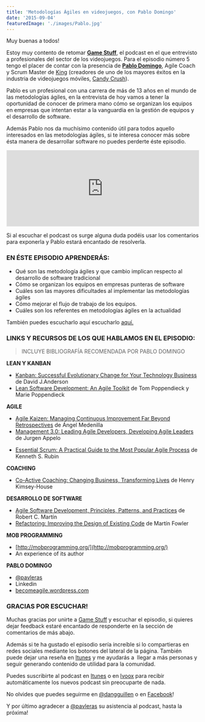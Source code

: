 ```yaml
---
title: 'Metodologías Ágiles en videojuegos, con Pablo Domingo'
date: '2015-09-04'
featuredImage: './images/Pablo.jpg'
---
```


Muy buenas a todos!

Estoy muy contento de retomar **[Game Stuff](http://www.ivoox.com/ep-5-metodologias-agiles-videojuegos-pablo-audios-mp3_rf_7761362_1.html)**, el podcast en el que entrevisto a profesionales del sector de los videojuegos. Para el episodio número 5 tengo el placer de contar con la presencia de **[Pablo Domingo](https://twitter.com/pavleras)**, Agile Coach y Scrum Master de [King](https://king.com/es/) (creadores de uno de los mayores éxitos en la industria de videojuegos móviles, [Candy Crush](http://candycrushsaga.com/)).

Pablo es un profesional con una carrera de más de 13 años en el mundo de las metodologías ágiles, en la entrevista de hoy vamos a tener la oportunidad de conocer de primera mano cómo se organizan los equipos en empresas que intentan estar a la vanguardia en la gestión de equipos y el desarrollo de software.

Además Pablo nos da muchísimo contenido útil para todos aquello interesados en las metodologías ágiles, si te interesa conocer más sobre ésta manera de desarrollar software no puedes perderte éste episodio.

<iframe id="audio_7761362" style="border: 1px solid #EEE; box-sizing: border-box; width: 100%;" src="https://www.ivoox.com/player_ej_7761362_4_1.html?c1=ff6600" width="300" height="200" frameborder="0" scrolling="no" allowfullscreen="allowfullscreen"></iframe>

Si al escuchar el podcast os surge alguna duda podéis usar los comentarios para exponerla y Pablo estará encantado de resolverla.

### EN ÉSTE EPISODIO APRENDERÁS:

- Qué son las metodología ágiles y que cambio implican respecto al desarrollo de software tradicional
- Cómo se organizan los equipos en empresas punteras de software
- Cuáles son las mayores dificultades al implementar las metodologías ágiles
- Cómo mejorar el flujo de trabajo de los equipos.
- Cuáles son los referentes en metodologías ágiles en la actualidad

También puedes escucharlo aquí escucharlo [aquí.](http://www.ivoox.com/ep-5-metodologias-agiles-videojuegos-pablo-audios-mp3_rf_7761362_1.html)

### LINKS Y RECURSOS DE LOS QUE HABLAMOS EN EL EPISODIO:

> INCLUYE BIBLIOGRAFÍA RECOMENDADA POR PABLO DOMINGO

**LEAN Y KANBAN**

- [Kanban: Successful Evolutionary Change for Your Technology Business](http://www.amazon.com/Kanban-Successful-Evolutionary-Technology-Business/dp/0984521402/ref=sr_1_4?ie=UTF8&qid=1441175631&sr=8-4&keywords=donald+reinertsen) de David J.Anderson
- [Lean Software Development: An Agile Toolkit](http://www.amazon.com/Lean-Software-Development-Agile-Toolkit/dp/0321150783/ref=sr_1_1?ie=UTF8&qid=1441175732&sr=8-1&keywords=poppendieck) de Tom Poppendieck y Marie Poppendieck

**AGILE**

- [Agile Kaizen: Managing Continuous Improvement Far Beyond Retrospectives](http://www.amazon.com/Agile-Kaizen-Continuous-Improvement-Retrospectives/dp/364254990X/ref=sr_1_1?ie=UTF8&qid=1441175811&sr=8-1&keywords=angel+medinilla) de Ángel Medenilla
- [Management 3.0: Leading Agile Developers, Developing Agile Leaders](http://www.amazon.com/Management-3-0-Developers-Developing-Addison-Wesley/dp/0321712471/ref=sr_1_2?ie=UTF8&qid=1441175765&sr=8-2&keywords=jurgen+appelo) de Jurgen Appelo

* [Essential Scrum: A Practical Guide to the Most Popular Agile Process](http://www.amazon.com/Essential-Scrum-Practical-Addison-Wesley-Signature/dp/0137043295/ref=pd_sim_sbs_14_2?ie=UTF8&refRID=08CCKJJX3PHHXJWSKTAS&dpSrc=sims&dpST=_AC_UL160_SR123%2C160_) de Kenneth S. Rubin

**COACHING**

- [Co-Active Coaching: Changing Business, Transforming Lives](http://www.amazon.com/Co-Active-Coaching-Changing-Business-Transforming/dp/1857885678/ref=sr_1_8?s=books&ie=UTF8&qid=1441175874&sr=1-8&keywords=coaching) de Henry Kimsey-House

**DESARROLLO DE SOFTWARE**

- [Agile Software Development, Principles, Patterns, and Practices](http://www.amazon.com/Software-Development-Principles-Patterns-Practices/dp/0135974445/ref=sr_1_3?ie=UTF8&qid=1441176186&sr=8-3&keywords=robert+c+martin) de Robert C. Martín
- [Refactoring: Improving the Design of Existing Code](http://www.amazon.com/Refactoring-Improving-Design-Existing-Code/dp/0201485672/ref=sr_1_3?ie=UTF8&qid=1441176232&sr=8-3&keywords=martin+fowler&pebp=1441176234989&perid=1GBXQKAY3NQFT3GM8W68) de Martín Fowler

**MOB PROGRAMMING**

- [http://mobprogramming.org/](http://mobprogramming.org/)
- An experience of its author

**PABLO DOMINGO**

- [@pavleras](https://twitter.com/pavleras)
- Linkedin
- [becomeagile.wordpress.com](https://becomingagile.wordpress.com/)

### GRACIAS POR ESCUCHAR!

Muchas gracias por unirte a [Game Stuff](http://www.ivoox.com/ep-5-metodologias-agiles-videojuegos-pablo-audios-mp3_rf_7761362_1.html) y escuchar el episodio, si quieres dejar feedback estaré encantado de responderte en la sección de comentarios de más abajo.

Además si te ha gustado el episodio sería increíble si lo compartieras en redes sociales mediante los botones del lateral de la página. También puede dejar una reseña en [Itunes](https://itunes.apple.com/es/podcast/game-stuff/id1001925699?l=en) y me ayudarás a  llegar a más personas y seguir generando contenido de utilidad para la comunidad.

Puedes suscribirte al podcast en [Itunes](https://itunes.apple.com/es/podcast/game-stuff/id1001925699?l=en) o en [Ivoox](http://www.ivoox.com/ep-5-metodologias-agiles-videojuegos-pablo-audios-mp3_rf_7761362_1.html) para recibir automáticamente los nuevos podcast sin preocuparte de nada.

No olvides que puedes seguirme en [@dangguillen](https://twitter.com/dangguillen) o en [Facebook](https://www.facebook.com/DanielGGBlog?)!

Y por último agradecer a [@pavleras](https://twitter.com/pavleras) su asistencia al podcast, hasta la próxima!

